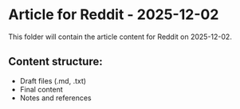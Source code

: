 # Article for Reddit - 2025-12-02

This folder will contain the article content for Reddit on 2025-12-02.

## Content structure:
- Draft files (.md, .txt)
- Final content
- Notes and references
